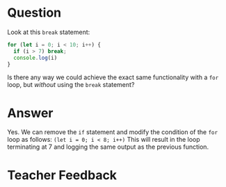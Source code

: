 # Question
Look at this `break` statement:

```js
for (let i = 0; i < 10; i++) {
  if (i > 7) break;
  console.log(i)
}
```

Is there any way we could achieve the exact same functionality with a `for` loop, but *without* using the `break` statement?

# Answer
Yes. We can remove the `if` statement and modify the condition of the `for` loop as follows:
`(let i = 0; i < 8; i++)`
This will result in the loop terminating at 7 and logging the same output as the previous function.

# Teacher Feedback
